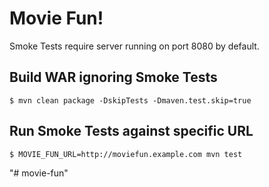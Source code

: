 # Movie Fun!

Smoke Tests require server running on port 8080 by default.

## Build WAR ignoring Smoke Tests

```
$ mvn clean package -DskipTests -Dmaven.test.skip=true
```

## Run Smoke Tests against specific URL

```
$ MOVIE_FUN_URL=http://moviefun.example.com mvn test
```
"# movie-fun" 
